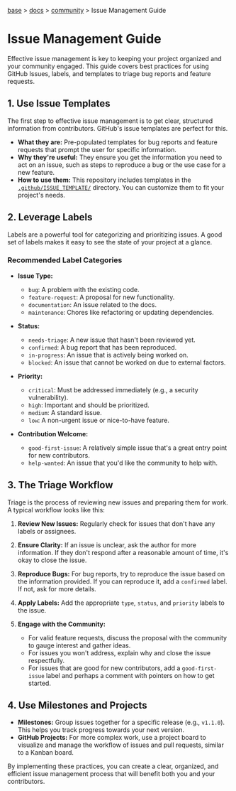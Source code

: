 [base](../README.md) > [docs](./README.md) > [community](./community.md) > Issue Management Guide

# Issue Management Guide

Effective issue management is key to keeping your project organized and your
community engaged.
This guide covers best practices for using GitHub Issues, labels, and
templates to triage bug reports and feature requests.

## 1. Use Issue Templates

The first step to effective issue management is to get clear, structured
information from contributors.
GitHub's issue templates are perfect for this.

- **What they are:** Pre-populated templates for bug reports and feature
  requests that prompt the user for specific information.
- **Why they're useful:** They ensure you get the information you need to act
  on an issue, such as steps to reproduce a bug or the use case for a new
  feature.
- **How to use them:** This repository includes templates in the
  [`.github/ISSUE_TEMPLATE/`](../.github/ISSUE_TEMPLATE/) directory.
  You can customize them to fit your project's needs.

## 2. Leverage Labels

Labels are a powerful tool for categorizing and prioritizing issues.
A good set of labels makes it easy to see the state of your project at a
glance.

### Recommended Label Categories

- **Issue Type:**
  - `bug`: A problem with the existing code.
  - `feature-request`: A proposal for new functionality.
  - `documentation`: An issue related to the docs.
  - `maintenance`: Chores like refactoring or updating dependencies.

- **Status:**
  - `needs-triage`: A new issue that hasn't been reviewed yet.
  - `confirmed`: A bug report that has been reproduced.
  - `in-progress`: An issue that is actively being worked on.
  - `blocked`: An issue that cannot be worked on due to external factors.

- **Priority:**
  - `critical`: Must be addressed immediately (e.g., a security
    vulnerability).
  - `high`: Important and should be prioritized.
  - `medium`: A standard issue.
  - `low`: A non-urgent issue or nice-to-have feature.

- **Contribution Welcome:**
  - `good-first-issue`: A relatively simple issue that's a great entry point
    for new contributors.
  - `help-wanted`: An issue that you'd like the community to help with.

## 3. The Triage Workflow

Triage is the process of reviewing new issues and preparing them for work.
A typical workflow looks like this:

1.  **Review New Issues:** Regularly check for issues that don't have any
    labels or assignees.

2.  **Ensure Clarity:** If an issue is unclear, ask the author for more
    information.
    If they don't respond after a reasonable amount of time, it's okay to
    close the issue.

3.  **Reproduce Bugs:** For bug reports, try to reproduce the issue based on
    the information provided.
    If you can reproduce it, add a `confirmed` label.
    If not, ask for more details.

4.  **Apply Labels:** Add the appropriate `type`, `status`, and `priority`
    labels to the issue.

5.  **Engage with the Community:**
    - For valid feature requests, discuss the proposal with the community to
      gauge interest and gather ideas.
    - For issues you won't address, explain why and close the issue
      respectfully.
    - For issues that are good for new contributors, add a `good-first-issue`
      label and perhaps a comment with pointers on how to get started.

## 4. Use Milestones and Projects

- **Milestones:** Group issues together for a specific release (e.g.,
  `v1.1.0`).
  This helps you track progress towards your next version.
- **GitHub Projects:** For more complex work, use a project board to visualize
  and manage the workflow of issues and pull requests, similar to a Kanban
  board.

By implementing these practices, you can create a clear, organized, and
efficient issue management process that will benefit both you and your
contributors.
